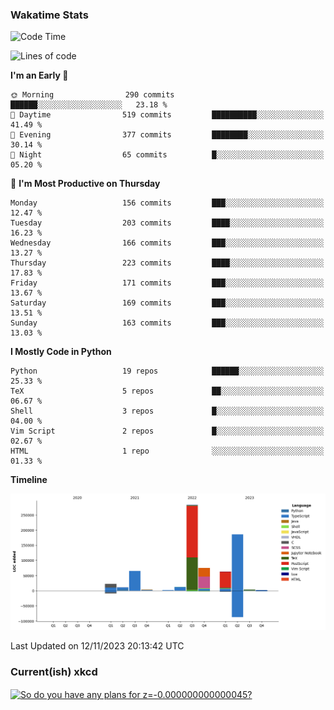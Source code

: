 ### Wakatime Stats
<!--START_SECTION:waka-->
![Code Time](http://img.shields.io/badge/Code%20Time-2%2C125%20hrs%2039%20mins-blue)

![Lines of code](https://img.shields.io/badge/From%20Hello%20World%20I%27ve%20Written-729.8%20thousand%20lines%20of%20code-blue)

**I'm an Early 🐤** 

```text
🌞 Morning                290 commits         ██████░░░░░░░░░░░░░░░░░░░   23.18 % 
🌆 Daytime                519 commits         ██████████░░░░░░░░░░░░░░░   41.49 % 
🌃 Evening                377 commits         ████████░░░░░░░░░░░░░░░░░   30.14 % 
🌙 Night                  65 commits          █░░░░░░░░░░░░░░░░░░░░░░░░   05.20 % 
```
📅 **I'm Most Productive on Thursday** 

```text
Monday                   156 commits         ███░░░░░░░░░░░░░░░░░░░░░░   12.47 % 
Tuesday                  203 commits         ████░░░░░░░░░░░░░░░░░░░░░   16.23 % 
Wednesday                166 commits         ███░░░░░░░░░░░░░░░░░░░░░░   13.27 % 
Thursday                 223 commits         ████░░░░░░░░░░░░░░░░░░░░░   17.83 % 
Friday                   171 commits         ███░░░░░░░░░░░░░░░░░░░░░░   13.67 % 
Saturday                 169 commits         ███░░░░░░░░░░░░░░░░░░░░░░   13.51 % 
Sunday                   163 commits         ███░░░░░░░░░░░░░░░░░░░░░░   13.03 % 
```


**I Mostly Code in Python** 

```text
Python                   19 repos            ██████░░░░░░░░░░░░░░░░░░░   25.33 % 
TeX                      5 repos             ██░░░░░░░░░░░░░░░░░░░░░░░   06.67 % 
Shell                    3 repos             █░░░░░░░░░░░░░░░░░░░░░░░░   04.00 % 
Vim Script               2 repos             █░░░░░░░░░░░░░░░░░░░░░░░░   02.67 % 
HTML                     1 repo              ░░░░░░░░░░░░░░░░░░░░░░░░░   01.33 % 
```



**Timeline**

![Lines of Code chart](https://raw.githubusercontent.com/joshuajeschek/joshuajeschek/main/assets/bar_graph.png)


 Last Updated on 12/11/2023 20:13:42 UTC
<!--END_SECTION:waka-->

### Current(ish) xkcd
<a id="xkcd-a" title="So do you have any plans for z=-0.000000000000045?" href="https://www.xkcd.com" target="_blank">
        <img align="center" id="xkcd-img" src="https://imgs.xkcd.com/comics/redshift.png" alt="So do you have any plans for z=-0.000000000000045?" height=300 />
</a>
